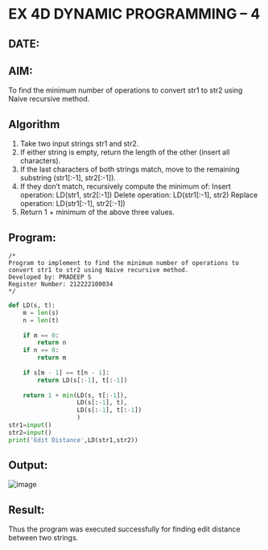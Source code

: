 # EX 4D DYNAMIC PROGRAMMING – 4
## DATE:
## AIM:
To find the minimum number of operations to convert str1 to str2 using Naive recursive method.

## Algorithm
1. Take two input strings str1 and str2.
2. If either string is empty, return the length of the other (insert all characters).
3. If the last characters of both strings match, move to the remaining substring (str1[:-1], str2[:-1]).
4. If they don’t match, recursively compute the minimum of:
      Insert operation: LD(str1, str2[:-1])
      Delete operation: LD(str1[:-1], str2)
      Replace operation: LD(str1[:-1], str2[:-1]) 
5. Return 1 + minimum of the above three values.  

## Program:
```
/*
Program to implement to find the minimum number of operations to convert str1 to str2 using Naive recursive method.
Developed by: PRADEEP S
Register Number: 212222100034
*/
```
```python
def LD(s, t):
    m = len(s)
    n = len(t)
    
    if m == 0:
        return n
    if n == 0:
        return m
    
    if s[m - 1] == t[n - 1]:
        return LD(s[:-1], t[:-1])
    
    return 1 + min(LD(s, t[:-1]),        
                   LD(s[:-1], t),        
                   LD(s[:-1], t[:-1])    
                   )    
str1=input()
str2=input()
print('Edit Distance',LD(str1,str2)) 

```

## Output:

![image](https://github.com/user-attachments/assets/88c02568-349c-4180-bcdf-c0d62ee783bf)



## Result:
Thus the program was executed successfully for finding edit distance between two strings.
